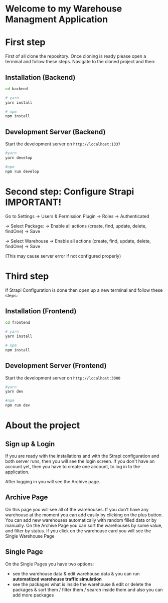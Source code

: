 # Welcome to my Warehouse Managment Application

# First step
First of all clone the repository. 
Once cloning is ready please open a terminal and follow these steps. 
Navigate to the cloned project and then:

## Installation (Backend)
```bash
cd backend

# yarn
yarn install

# npm
npm install
```

## Development Server (Backend)

Start the development server on `http://localhost:1337`

```bash
#yarn
yarn develop

#npm
npm run develop
```

# Second step: Configure Strapi IMPORTANT!
Go to Settings -> Users & Permission Plugin -> Roles -> Authenticated

-> Select Package:
-> Enable all actions (create, find, update, delete, findOne)
-> Save

-> Select Warehouse
-> Enable all actions (create, find, update, delete, findOne)
-> Save

(This may cause server error if not configured properly)

# Third step
If Strapi Configuration is done then open up a new terminal and follow these steps:

## Installation (Frontend)
```bash
cd frontend

# yarn
yarn install

# npm
npm install
```

## Development Server (Frontend)

Start the development server on `http://localhost:3000`

```bash
#yarn
yarn dev

#npm
npm run dev
```

# About the project
## Sign up & Login
If you are ready with the installations and with the Strapi configuration and both server runs, then you will see the login screen.
If you don't have an account yet, then you have to create one account, to log in to the application.

After logging in you will see the Archive page.

## Archive Page
On this page you will see all of the warehouses.
If you don't have any warehouse at the moment you can add easily by clicking on the plus button.
You can add new warehouses automatically with random filled data or by manually.
On the Archive Page you can sort the warehouses by some value, and filter by status.
If you click on the warehouse card you will see the Single Warehouse Page

## Single Page
On the Single Pages you have two options:
- see the warehouse data & edit warehouse data & you can run **automatized warehouse traffic simulation**
- see the packages what is inside the warehouse & edit or delete the packages & sort them / filter them / search inside them and also you can add more packages


